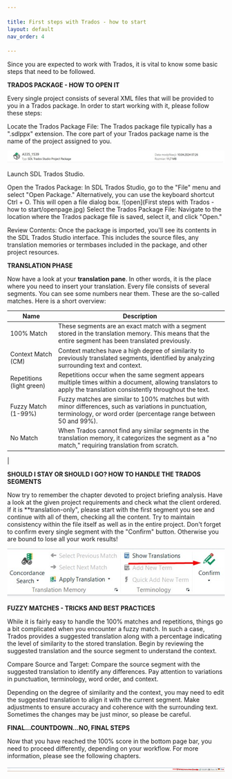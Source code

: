 ```yaml
---

title: First steps with Trados - how to start
layout: default
nav_order: 4

---
```


Since you are expected to work with Trados, it is vital to know some basic steps that need to be followed.

**TRADOS PACKAGE - HOW TO OPEN IT**

Every single project consists of several XML files that will be provided to you in a Trados package. In order to start working with it, please follow these steps:

Locate the Trados Package File: The Trados package file typically has a ".sdlppx" extension. The core part of your Trados package name is the name of the project assigned to you.

![Trados](Tradospackage.jpg)

Launch SDL Trados Studio.

Open the Trados Package: In SDL Trados Studio, go to the "File" menu and select "Open Package." Alternatively, you can use the keyboard shortcut Ctrl + O. This will open a file dialog box.
![open](First steps with Trados - how to start/openpage.jpg)
Select the Trados Package File: Navigate to the location where the Trados package file is saved, select it, and click "Open."

Review Contents: Once the package is imported, you'll see its contents in the SDL Trados Studio interface. This includes the source files, any translation memories or termbases included in the package, and other project resources.

**TRANSLATION PHASE**

Now have a look at your **translation pane**. In other words, it is the place where you need to insert your translation. Every file consists of several segments. You can see some numbers near them. 
These are the so-called matches. Here is a short overview:

| Name            | Description                                                                                                                                                      |
|-----------------|------------------------------------------------------------------------------------------------------------------------------------------------------------------|
| 100% Match      | These segments are an exact match with a segment stored in the translation memory. This means that the entire segment has been translated previously.             |
| Context Match (CM)   | Context matches have a high degree of similarity to previously translated segments, identified by analyzing surrounding text and context.                          |
| Repetitions (light green)     | Repetitions occur when the same segment appears multiple times within a document, allowing translators to apply the translation consistently throughout the text. |
| Fuzzy Match (1-99%)     | Fuzzy matches are similar to 100% matches but with minor differences, such as variations in punctuation, terminology, or word order (percentage range between 50 and 99%).                             |
| No Match        | When Trados cannot find any similar segments in the translation memory, it categorizes the segment as a "no match," requiring translation from scratch.     
|

**SHOULD I STAY OR SHOULD I GO? HOW TO HANDLE THE TRADOS SEGMENTS**

Now try to remember the chapter devoted to project briefing analysis. Have a look at the given project requirements and check what the client ordered. If it is **translation-only", please start with the first segment you see
and continue with all of them, checking all the content. Try to maintain consistency within the file itself as well as in the entire project. Don't forget to confirm every single segment with the "Confirm" button. Otherwise you are bound
to lose all your work results!

![confirm](confirm.jpg)

**FUZZY MATCHES - TRICKS AND BEST PRACTICES**

While it is fairly easy to handle the 100% matches and repetitions, things go a bit complicated when you encounter a fuzzy match. In such a case, Trados provides a suggested translation along with a percentage indicating the level of similarity to the stored translation. Begin by reviewing the suggested translation and the source segment to understand the context.

Compare Source and Target: Compare the source segment with the suggested translation to identify any differences. Pay attention to variations in punctuation, terminology, word order, and context.

Depending on the degree of similarity and the context, you may need to edit the suggested translation to align it with the current segment. Make adjustments to ensure accuracy and coherence with the surrounding text. Sometimes the changes may be just minor, so please be careful.

**FINAL...COUNTDOWN...NO, FINAL STEPS**

Now that you have reached the 100% score in the bottom page bar, you need to proceed differently, depending on your workflow. For more information, please see the following chapters.

![progressbar](progress_bar.jpg)
